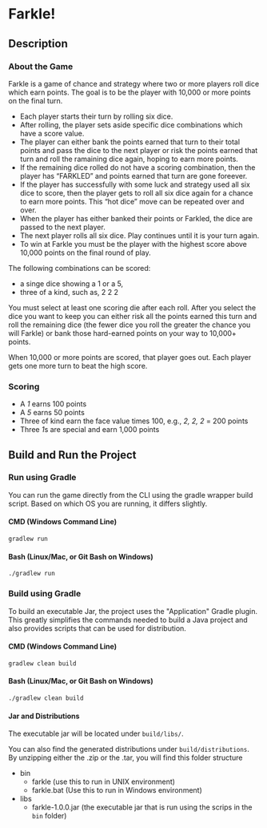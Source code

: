 # Farkle!
## Description
### About the Game
Farkle is a game of chance and strategy where two or more players roll dice which earn points. The goal is to be the player with 10,000 or more points on the final turn.
- Each player starts their turn by rolling six dice.
- After rolling, the player sets aside specific dice combinations which have a score value.
- The player can either bank the points earned that turn to their total points and pass the dice to the next player or risk the points earned that turn and roll the ramaining dice again, hoping to earn more points.
- If the remaining dice rolled do not have a scoring combination, then the player has “FARKLED” and points earned that turn are gone foreever.
- If the player has successfully with some luck and strategy used all six dice to score, then the player gets to roll all six dice again for a chance to earn more points. This “hot dice” move can be repeated over and over.
- When the player has either banked their points or Farkled, the dice are passed to the next  player.
- The next player rolls all six dice. Play continues until it is your turn again.
- To win at Farkle you must be the player with the highest score above 10,000 points on the final round of play.

The following combinations can be scored:
- a singe dice showing a 1 or a 5,
- three of a kind, such as, 2 2 2

You must select at least one scoring die after each roll. After you select the dice you want to keep you can either risk all the points earned this turn and roll the remaining dice (the fewer dice you roll the greater the chance you will Farkle) or bank those hard-earned points on your way to 10,000+ points.

When 10,000 or more points are scored, that player goes out. Each player gets one more turn to beat the high score.

### Scoring
- A *1* earns 100 points
- A *5* earns 50 points
- Three of kind earn the face value times 100, e.g., *2, 2, 2* = 200 points
- Three *1*s are special and earn 1,000 points

## Build and Run the Project
### Run using Gradle
You can run the game directly from the CLI using the gradle wrapper build script. Based on which OS you are running, it differs slightly.

#### CMD (Windows Command Line)
```shell
gradlew run
```

#### Bash (Linux/Mac, or Git Bash on Windows)
```shell
./gradlew run
```

### Build using Gradle
To build an executable Jar, the project uses the "Application" Gradle plugin. This greatly simplifies the commands needed to build a Java project and also provides scripts that can be used for distribution.

#### CMD (Windows Command Line)
```shell
gradlew clean build 
```

#### Bash (Linux/Mac, or Git Bash on Windows)
```shell
./gradlew clean build
```

#### Jar and Distributions
The executable jar will be located under `build/libs/`.  

You can also find the generated distributions under `build/distributions`.  
By unzipping either the .zip or the .tar, you will find this folder structure
- bin
  - farkle (use this to run in UNIX environment)
  - farkle.bat (Use this to run in Windows environment)
- libs
  - farkle-1.0.0.jar (the executable jar that is run using the scrips in the `bin` folder)